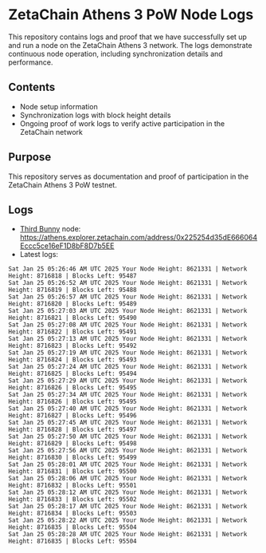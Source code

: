 # ZetaChain Athens 3 PoW Node Logs
This repository contains logs and proof that we have successfully set up and run a node on the ZetaChain Athens 3 network. The logs demonstrate continuous node operation, including synchronization details and performance.

## Contents
- Node setup information
- Synchronization logs with block height details
- Ongoing proof of work logs to verify active participation in the ZetaChain network

## Purpose
This repository serves as documentation and proof of participation in the ZetaChain Athens 3 PoW testnet.

## Logs

- [Third Bunny](https://thirdbunny.xyz/) node: https://athens.explorer.zetachain.com/address/0x225254d35dE666064Eccc5ce16eF1D8bF8D7b5EE
- Latest logs:
```
Sat Jan 25 05:26:46 AM UTC 2025 Your Node Height: 8621331 | Network Height: 8716818 | Blocks Left: 95487
Sat Jan 25 05:26:52 AM UTC 2025 Your Node Height: 8621331 | Network Height: 8716819 | Blocks Left: 95488
Sat Jan 25 05:26:57 AM UTC 2025 Your Node Height: 8621331 | Network Height: 8716820 | Blocks Left: 95489
Sat Jan 25 05:27:03 AM UTC 2025 Your Node Height: 8621331 | Network Height: 8716821 | Blocks Left: 95490
Sat Jan 25 05:27:08 AM UTC 2025 Your Node Height: 8621331 | Network Height: 8716822 | Blocks Left: 95491
Sat Jan 25 05:27:13 AM UTC 2025 Your Node Height: 8621331 | Network Height: 8716823 | Blocks Left: 95492
Sat Jan 25 05:27:19 AM UTC 2025 Your Node Height: 8621331 | Network Height: 8716824 | Blocks Left: 95493
Sat Jan 25 05:27:24 AM UTC 2025 Your Node Height: 8621331 | Network Height: 8716825 | Blocks Left: 95494
Sat Jan 25 05:27:29 AM UTC 2025 Your Node Height: 8621331 | Network Height: 8716826 | Blocks Left: 95495
Sat Jan 25 05:27:34 AM UTC 2025 Your Node Height: 8621331 | Network Height: 8716826 | Blocks Left: 95495
Sat Jan 25 05:27:40 AM UTC 2025 Your Node Height: 8621331 | Network Height: 8716827 | Blocks Left: 95496
Sat Jan 25 05:27:45 AM UTC 2025 Your Node Height: 8621331 | Network Height: 8716828 | Blocks Left: 95497
Sat Jan 25 05:27:50 AM UTC 2025 Your Node Height: 8621331 | Network Height: 8716829 | Blocks Left: 95498
Sat Jan 25 05:27:56 AM UTC 2025 Your Node Height: 8621331 | Network Height: 8716830 | Blocks Left: 95499
Sat Jan 25 05:28:01 AM UTC 2025 Your Node Height: 8621331 | Network Height: 8716831 | Blocks Left: 95500
Sat Jan 25 05:28:06 AM UTC 2025 Your Node Height: 8621331 | Network Height: 8716832 | Blocks Left: 95501
Sat Jan 25 05:28:12 AM UTC 2025 Your Node Height: 8621331 | Network Height: 8716833 | Blocks Left: 95502
Sat Jan 25 05:28:17 AM UTC 2025 Your Node Height: 8621331 | Network Height: 8716834 | Blocks Left: 95503
Sat Jan 25 05:28:22 AM UTC 2025 Your Node Height: 8621331 | Network Height: 8716835 | Blocks Left: 95504
Sat Jan 25 05:28:28 AM UTC 2025 Your Node Height: 8621331 | Network Height: 8716835 | Blocks Left: 95504
```
